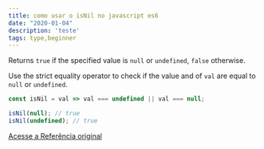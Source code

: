 ```yaml
---
title: como usar o isNil no javascript es6
date: "2020-01-04"
description: 'teste'
tags: type,beginner
---
```


Returns `true` if the specified value is `null` or `undefined`, `false` otherwise.

Use the strict equality operator to check if the value and of `val` are equal to `null` or `undefined`.

```js
const isNil = val => val === undefined || val === null;
```

```js
isNil(null); // true
isNil(undefined); // true
```


[Acesse a Referência original](http://github.com/30-seconds/)

